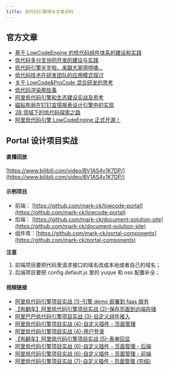 ```yaml
---
title: 低代码引擎相关文章资料
---
```


## 官方文章

- [基于 LowCodeEngine 的低代码组件体系的建设和实践](https://mp.weixin.qq.com/s/rnvbGHImGt6oJuX2wCtaqw)
- [低代码多分支协同开发的建设与实践](https://mp.weixin.qq.com/s/DmwxL67htHfTUP1U966N-Q)
- [低代码引擎半岁啦，来跟大家唠唠嗑...](https://segmentfault.com/a/1190000042884409)
- [低代码技术在研发团队的应用模式探讨](https://mp.weixin.qq.com/s/Ynk_wjJbmNw7fEG6UtGZbQ)
- [关于 LowCode&ProCode 混合研发的思考](https://mp.weixin.qq.com/s/TY3VXjkSmsQoT47xma3wig)
- [低代码渲染那些事](https://mp.weixin.qq.com/s/yqYey76qLGYPfDtpGkVFfA)
- [阿里低代码引擎和生态建设实战及思考](https://mp.weixin.qq.com/s/MI6MrUKKydtnSdO4xq6jwA)
- [磁贴布局在钉钉宜搭报表设计引擎中的实现](https://mp.weixin.qq.com/s/PSTut5ahAB8nlJ9kBpBaxw)
- [2B 领域下的低代码探索之路](https://mp.weixin.qq.com/s/HAxrMHLT43dPH488RiEIdw)
- [阿里低代码引擎 LowCodeEngine 正式开源！](https://mp.weixin.qq.com/s/T66LghtWLz2Oh048XqaniA)

## Portal 设计项目实战
#### 直播回放
[https://www.bilibili.com/video/BV1AS4y1K7DP/](https://www.bilibili.com/video/BV1AS4y1K7DP/)

#### 示例项目
- 前端： [https://github.com/mark-ck/lowcode-portal](https://github.com/mark-ck/lowcode-portal)
- 后端： [https://github.com/mark-ck/document-solution-site](https://github.com/mark-ck/document-solution-site)
- 组件库：[https://github.com/mark-ck/portal-components](https://github.com/mark-ck/portal-components)

**注意**
1. 前端项目要把代码里请求接口的域名改成本地或者自己的域名；
2. 后端项目要把 config.default.js 里的 yuque 和 oss 配置补全；

#### 视频链接
- [阿里低代码引擎项目实战 (1)-引擎 demo 部署到 faas 服务](https://www.bilibili.com/video/BV1B44y1P7GM/)
- [【有翻车】阿里低代码引擎项目实战 (2)-保存页面到远端存储](https://www.bilibili.com/video/BV1AS4y1K7DP/)
- [阿里巴巴低代码引擎项目实战 (3)-自定义组件接入](https://www.bilibili.com/video/BV1dZ4y1m76S/)
- [阿里低代码引擎项目实战 (4)-自定义插件 - 页面管理](https://www.bilibili.com/video/BV17a411i73f/)
- [阿里低代码引擎项目实战 (4)-用户登录](https://www.bilibili.com/video/BV1Wu411e7EQ/)
- [【有翻车】阿里低代码引擎项目实战 (5)-表单回显](https://www.bilibili.com/video/BV1UY4y1v7D7/)
- [阿里低代码引擎项目实战 (6)-自定义插件 - 页面管理 - 后端](https://www.bilibili.com/video/BV1uZ4y1U7Ly/)
- [阿里低代码引擎项目实战 (6)-自定义插件 - 页面管理 - 前端](https://www.bilibili.com/video/BV1Yq4y1a74P/)
- [阿里低代码引擎项目实战 (7)-自定义插件 - 页面管理 (完结)](https://www.bilibili.com/video/BV13Y4y1e7EV/)
